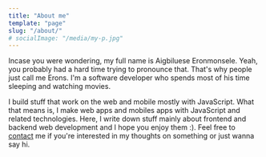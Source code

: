 ```yaml
---
title: "About me"
template: "page"
slug: "/about/"
# socialImage: "/media/my-p.jpg"
---
```


Incase you were wondering, my full name is Aigbiluese Eronmonsele. Yeah, you probably had a hard time trying to pronounce that. That's why people just call me Erons. I'm a software developer who spends most of his time sleeping and watching movies. 

I build stuff that work on the web and mobile mostly with JavaScript. What that means is, I make web apps and mobiles apps with JavaScript and related technologies. Here, I write down stuff mainly about frontend and backend web development and I hope you enjoy them :). Feel free to [contact](./contact) me if you're interested in my thoughts on something or just wanna say hi. 
